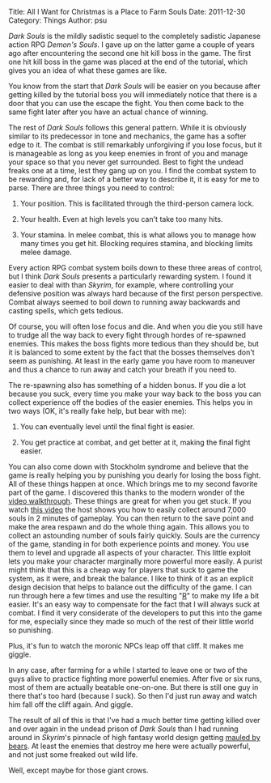 Title: All I Want for Christmas is a Place to Farm Souls
Date: 2011-12-30
Category: Things
Author: psu

*Dark Souls* is the mildly sadistic sequel to the completely sadistic Japanese action RPG *Demon's Souls*. I gave up on the latter game a couple of years ago after encountering the second one hit kill boss in the game. The first one hit kill boss in the game was placed at the end of the tutorial, which gives you an idea of what these games are like.

You know from the start that *Dark Souls* will be easier on you because after getting killed by the tutorial boss you will immediately notice that there is a door that you can use the escape the fight. You then come back to the same fight later after you have an actual chance of winning.
 
The rest of *Dark Souls* follows this general pattern. While it is obviously similar to its predecessor in tone and mechanics, the game has a softer edge to it. The combat is still remarkably unforgiving if you lose focus, but it is manageable as long as you keep enemies in front of you and manage your space so that you never get surrounded. Best to fight the undead freaks one at a time, lest they gang up on you. 
I find the combat system to be rewarding and, for lack of a better way to describe it, it is easy for me to parse. There are three things you need to control:

1. Your position. This is facilitated through the third-person camera lock.

2. Your health. Even at high levels you can't take too many hits.

3. Your stamina. In melee combat, this is what allows you to manage how many times you get hit. Blocking requires stamina, and blocking limits melee damage.

Every action RPG combat system boils down to these three areas of control, but I think *Dark Souls* presents a particularly rewarding system. I found it easier to deal with than *Skyrim*, for example, where controlling your defensive position was always hard because of the first person perspective. Combat always seemed to boil down to running away backwards and casting spells, which gets tedious.

Of course, you will often lose focus and die. And when you die you still have to trudge all the way back to every fight through hordes of re-spawned enemies. This makes the boss fights more tedious than they should be, but it is balanced to some extent by the fact that the bosses themselves don't seem as punishing. At least in the early game you have room to maneuver and thus a chance to run away and catch your breath if you need to.

The re-spawning also has something of a hidden bonus. If you die a lot because you suck, every time you make your way back to the boss you can collect experience off the bodies of the easier enemies. This helps you in two ways (OK, it's really fake help, but bear with me):

1. You can eventually level until the final fight is easier.

2. You get practice at combat, and get better at it, making the final fight easier.

You can also come down with Stockholm syndrome and believe that the game is really helping you by punishing you dearly for losing the boss fight. All of these things happen at once.
Which brings me to my second favorite part of the game. I discovered this thanks to the modern wonder of the [video walkthrough](http://wikigameguides.com/Dark_Souls/Guides/Walkthrough-with-Commentary). These things are great for when you get stuck. If you watch [this video](http://www.youtube.com/watch?feature=player_embedded&amp;v=tSFsNM6rdsU) the host shows you how to easily collect around 7,000 souls in 2 minutes of gameplay. You can then return to the save point and make the area respawn and do the whole thing again. This allows you to collect an astounding number of souls fairly quickly.
Souls are the currency of the game, standing in for both experience points and money. You use them to level and upgrade all aspects of your character. This little exploit lets you make your character marginally more powerful more easily. A purist might think that this is a cheap way for players that suck to game the system, as it were, and break the balance. I like to think of it as an explicit design decision that helps to balance out the difficulty of the game. I can run through here a few times and use the resulting "[R](http://tleaves.com/2005/03/09/r-is-not-for-role/index.html)" to make my life a bit easier.  It's an easy way to compensate for the fact that I will always suck at combat. I find it very considerate of the developers to put this into the game for me, especially since they made so much of the rest of their little world so punishing.

Plus, it's fun to watch the moronic NPCs leap off that cliff. It makes me giggle.

In any case, after farming for a while I started to leave one or two of the guys alive to practice fighting more powerful enemies. After five or six runs, most of them are actually beatable one-on-one. But there is still one guy in there that's too hard (because I suck). So then I'd just run away and watch him fall off the cliff again. And giggle.

The result of all of this is that I've had a much better time getting killed over and over again in the undead prison of *Dark Souls* than I had running around in *Skyrim*'s pinnacle of high fantasy world design getting [mauled by bears](http://www.youtube.com/watch?v=iZw9gET4eu8). At least the enemies that destroy me here were actually powerful, and not just some freaked out wild life.

Well, except maybe for those giant crows.
	